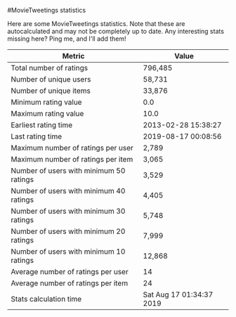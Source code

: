 #MovieTweetings statistics

Here are some MovieTweetings statistics. Note that these are autocalculated and may not be completely up to date. Any interesting stats missing here? Ping me, and I'll add them!

Metric | Value
--- | ---
Total number of ratings                 | 796,485
Number of unique users                  | 58,731
Number of unique items                  | 33,876
Minimum rating value                    | 0.0
Maximum rating value                    | 10.0
Earliest rating time                    | 2013-02-28 15:38:27
Last rating time                        | 2019-08-17 00:08:56
Maximum number of ratings per user      | 2,789
Maximum number of ratings per item      | 3,065
Number of users with minimum 50 ratings | 3,529
Number of users with minimum 40 ratings | 4,405
Number of users with minimum 30 ratings | 5,748
Number of users with minimum 20 ratings | 7,999
Number of users with minimum 10 ratings | 12,868
Average number of ratings per user      | 14
Average number of ratings per item      | 24
Stats calculation time                  | Sat Aug 17 01:34:37 2019


